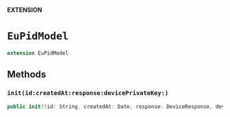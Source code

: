 **EXTENSION**

# `EuPidModel`
```swift
extension EuPidModel
```

## Methods
### `init(id:createdAt:response:devicePrivateKey:)`

```swift
public init?(id: String, createdAt: Date, response: DeviceResponse, devicePrivateKey: CoseKeyPrivate)
```
